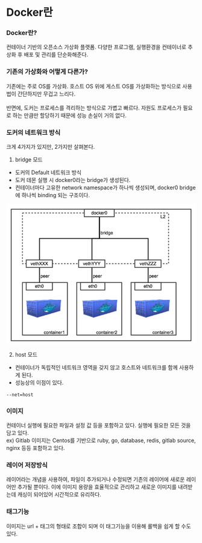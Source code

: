 # Docker란

### Docker란?
컨테이너 기반의 오픈소스 가상화 플랫폼. 다양한 프로그램, 실행환경을 컨테이너로 추상화 후 배포 및 관리를 단순화해준다.

### 기존의 가상화와 어떻게 다른가?
기존에는 주로 OS를 가상화. 호스트 OS 위에 게스트 OS를 가상화하는 방식으로 사용법이 간단하지만 무겁고 느리다. <br/><br/>
반면에, 도커는 프로세스를 격리하는 방식으로 가볍고 빠르다. 자원도 프로세스가 필요로 하는 만큼만 할당하기 때문에 성능 손실이 거의 없다.

### 도커의 네트워크 방식

크게 4가지가 있지만, 2가지만 살펴본다.

1. bridge 모드
* 도커의 Default 네트워크 방식
* 도커 데몬 실행 시 docker0라는 bridge가 생성된다.
* 컨테이너마다 고유한 network namespace가 하나씩 생성되며, docker0 bridge에 하나씩 binding 되는 구조이다.

![docker0 bridge](../images/docker0.png)

2. host 모드
* 컨테이너가 독립적인 네트워크 영역을 갖지 않고 호스트와 네트워크를 함께 사용하게 된다.
* 성능상의 이점이 있다.

```
--net=host
```

### 이미지

컨테이너 실행에 필요한 파일과 설정 값 등을 포함하고 있다. 실행에 필요한 모든 것을 담고 있다.<br/>
ex) Gitlab 이미지는 Centos를 기반으로 ruby, go, database, redis, gitlab source, nginx 등등 포함하고 있다.

### 레이어 저장방식

레이어라는 개념을 사용하여, 파일이 추가되거나 수정되면 기존의 레이어에 새로운 레이어만 추가될 뿐이다. 이에 이미지 용량을 효율적으로 관리하고 새로운 이미지를 내려받는데 캐싱이 되어있어 시간적으로 유리하다.

### 태그기능

이미지는 url + 태그의 형태로 조합이 되며 이 태그기능을 이용해 롤백을 쉽게 할 수도 있다.